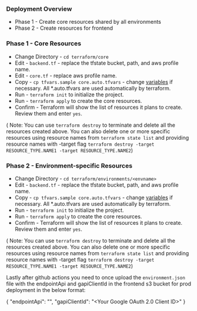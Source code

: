 ### Deployment Overview

- Phase 1 - Create core resources shared by all environments
- Phase 2 - Create resources for frontend

### Phase 1 - Core Resources

- Change Directory - `cd terraform/core`
- Edit - `backend.tf` - replace the tfstate bucket, path, and aws profile name.
- Edit - `core.tf` - replace aws profile name.
- Copy - `cp tfvars.sample core.auto.tfvars` - change [variables](#variables) if necessary. All \*.auto.tfvars are used automatically by terraform.
- Run - `terraform init` to initialize the project.
- Run - `terraform apply` to create the core resources.
- Confirm - Terraform will show the list of resources it plans to create. Review them and enter `yes`.

( Note: You can use `terraform destroy` to terminate and delete all the resources created above. You can also delete one or more specific resources using resource names from `terraform state list` and providing resource names with -target flag `terraform destroy -target RESOURCE_TYPE.NAME1 -target RESOURCE_TYPE.NAME2`)

### Phase 2 - Environment-specific Resources

- Change Directory - `cd terraform/environments/<envname>`
- Edit - `backend.tf` - replace the tfstate bucket, path, and aws profile name.
- Copy - `cp tfvars.sample core.auto.tfvars` - change [variables](#variables) if necessary. All \*.auto.tfvars are used automatically by terraform.
- Run - `terraform init` to initialize the project.
- Run - `terraform apply` to create the core resources.
- Confirm - Terraform will show the list of resources it plans to create. Review them and enter `yes`.

( Note: You can use `terraform destroy` to terminate and delete all the resources created above. You can also delete one or more specific resources using resource names from `terraform state list` and providing resource names with -target flag `terraform destroy -target RESOURCE_TYPE.NAME1 -target RESOURCE_TYPE.NAME2`)

Lastly after github actions you need to once upload the `environment.json` file with the endpointApi and gapiClientId in the frontend s3 bucket for prod deployment in the below format:

{
    "endpointApi": "<Your Deployed AWS Beanstalk endpoint url>",
    "gapiClientId": "<Your Google OAuth 2.0 Client ID>"
}
